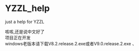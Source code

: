 # YZZL_help
just a help for YZZL

咳咳,还是说中文好了    
项目正在开发      
windows老版本请下载V8.2.release.2.exe或者V9.0.release.2.exe    、
